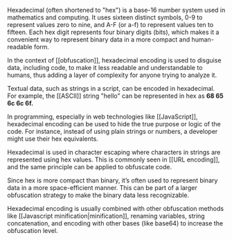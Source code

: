 Hexadecimal (often shortened to "hex") is a base-16 number system used in mathematics and computing. It uses sixteen distinct symbols, 0-9 to represent values zero to nine, and A-F (or a-f) to represent values ten to fifteen. Each hex digit represents four binary digits (bits), which makes it a convenient way to represent binary data in a more compact and human-readable form.

In the context of [[obfuscation]], hexadecimal encoding is used to disguise data, including code, to make it less readable and understandable to humans, thus adding a layer of complexity for anyone trying to analyze it.

Textual data, such as strings in a script, can be encoded in hexadecimal. For example, the [[ASCII]] string "hello" can be represented in hex as **68 65 6c 6c 6f.**

In programming, especially in web technologies like [[JavaScript]], hexadecimal encoding can be used to hide the true purpose or logic of the code. For instance, instead of using plain strings or numbers, a developer might use their hex equivalents.

Hexadecimal is used in character escaping where characters in strings are represented using hex values. This is commonly seen in [[URL encoding]], and the same principle can be applied to obfuscate code.

Since hex is more compact than binary, it’s often used to represent binary data in a more space-efficient manner. This can be part of a larger obfuscation strategy to make the binary data less recognizable.

Hexadecimal encoding is usually combined with other obfuscation methods like [[Javascript minification|minification]], renaming variables, string concatenation, and encoding with other bases (like base64) to increase the obfuscation level.